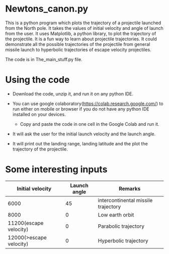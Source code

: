 # Newtons_canon.py
This is a python program which plots the trajectory of a projectile launched from the North pole. It takes the values of initial velocity and angle of launch from the user. It uses Matplotlib, a python library, to plot the trajectory of the projectile. It is a fun way to learn about projectile trajectories. It could demonstrate all the possible trajectories of the projectile from general missile launch to hyperbolic trajectories of escape velocity projectiles.

The code is in The_main_stuff.py file.

# Using the code
-	Download the code, unzip it, and run it on any python IDE.

-	You can use google colaboratory(https://colab.research.google.com/) to run either on mobile or browser if you do not have any python IDE installed on your devices.

 	-	Copy and paste the code in one cell in the Google Colab and run it.

-	It will ask the user for the initial launch velocity and the launch angle.

-	It will print out the landing range, landing latitude and the plot the trajectory of the projectile.

# Some interesting inputs
|Initial velocity|Launch angle | Remarks|
|----------------|----|------|
| 6000 |                           45 |                 intercontinental missile trajectory |
|8000|                           0|                            Low earth orbit|
|11200(escape velocity)|         0|                          Parabolic trajectory|
|12000(>escape velocity)|        0|                         Hyperbolic trajectory|
